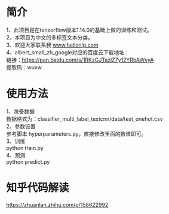 # 简介
1、此项目是在tensorflow版本1.14.0的基础上做的训练和测试。  
2、本项目为中文的多标签文本分类。  
3、欢迎大家联系我 www.hellonlp.com  
4、albert_small_zh_google对应的百度云下载地址：  
   链接：https://pan.baidu.com/s/1RKzGJTazlZ7y12YRbAWvyA  
   提取码：wuxw  
 
 # 使用方法
 1、准备数据  
 数据格式为：classifier_multi_label_textcnn/data/test_onehot.csv  
 2、参数设置  
 参考脚本 hyperparameters.py，直接修改里面的数值即可。  
 3、训练  
 python train.py  
 4、预测  
 python predict.py  
 
 # 知乎代码解读
https://zhuanlan.zhihu.com/p/158622992
